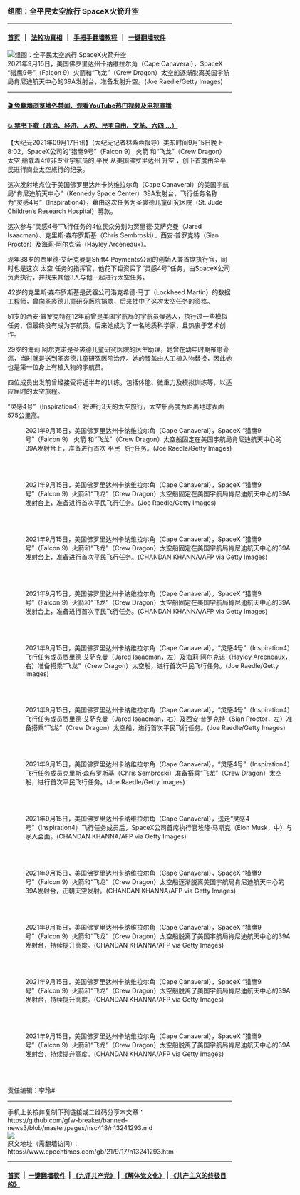 ### 组图：全平民太空旅行 SpaceX火箭升空
------------------------

#### [首页](https://github.com/gfw-breaker/banned-news3/blob/master/README.md) &nbsp;&nbsp;|&nbsp;&nbsp; [法轮功真相](https://github.com/begood0513/basic/blob/master/README.md)  &nbsp;&nbsp;|&nbsp;&nbsp; [手把手翻墙教程](https://github.com/gfw-breaker/guides/wiki)  &nbsp;&nbsp;|&nbsp;&nbsp; [一键翻墙软件](https://github.com/gfw-breaker/nogfw/blob/master/README.md)  



<div><img alt="组图：全平民太空旅行 SpaceX火箭升空" class="attachment-djy_600_400 size-djy_600_400 wp-post-image" src="https://i.epochtimes.com/assets/uploads/2021/09/id13241305-GettyImages-1340607633-600x400.jpg"/>
<div class="caption">
 2021年9月15日，美国佛罗里达州卡纳维拉尔角（Cape Canaveral），SpaceX “猎鹰9号”（Falcon 9）火箭和“飞龙”（Crew Dragon）太空船逐渐脱离美国宇航局肯尼迪航天中心的39A发射台，准备发射升空。(Joe Raedle/Getty Images)
</div></div><hr/>

#### [ 🎬  免翻墙浏览墙外禁闻、观看YouTube热门视频及电视直播](https://github.com/gfw-breaker/HelloWorld)

#### [ 💥  禁书下载（政治、经济、人权、民主自由、文革、六四 ...）](https://github.com/gfw-breaker/books/blob/master/README.md)

<div><p>
 【大纪元2021年09月17日讯】（大纪元记者林紫蓉报导）美东时间9月15日晚上8:02，SpaceX公司的“猎鹰9号”（Falcon 9）
 <ok href="https://www.epochtimes.com/gb/tag/%E7%81%AB%E7%AE%AD.html">
  火箭
 </ok>
 和“飞龙”（Crew Dragon）
 <ok href="https://www.epochtimes.com/gb/tag/%E5%A4%AA%E7%A9%BA.html">
  太空
 </ok>
 船载着4位非专业宇航员的
 <ok href="https://www.epochtimes.com/gb/tag/%E5%B9%B3%E6%B0%91.html">
  平民
 </ok>
 从美国佛罗里达州
 <ok href="https://www.epochtimes.com/gb/tag/%E5%8D%87%E7%A9%BA.html">
  升空
 </ok>
 ，创下首度由全平民进行商业太空旅行的纪录。
</p>
<p>
 这次发射地点位于美国佛罗里达州卡纳维拉尔角（Cape Canaveral）的美国宇航局“肯尼迪航天中心”（Kennedy Space Center）39A发射台，飞行任务名称为“灵感4号”（Inspiration4），藉由这次任务为圣裘德儿童研究医院（St. Jude Children’s Research Hospital）募款。
</p>
<p>
 这次参与“灵感4号”飞行任务的4位民众分别为贾里德‧艾萨克曼（Jared Isaacman）、克里斯‧森布罗斯基（Chris Sembroski）、西安‧普罗克特（Sian Proctor）及海莉‧阿尔克诺（Hayley Arceneaux）。
</p>
<p>
 现年38岁的贾里德‧艾萨克曼是Shift4 Payments公司的创始人兼首席执行官，同时也是这次
 <ok href="https://www.epochtimes.com/gb/tag/%E5%A4%AA%E7%A9%BA.html">
  太空
 </ok>
 任务的指挥官，他花下钜资买了“灵感4号”任务，由SpaceX公司负责执行，并找来其他3人与他一起进行太空任务。
</p>
<p>
 42岁的克里斯‧森布罗斯基是武器公司洛克希德‧马丁（Lockheed Martin）的数据工程师，曾向圣裘德儿童研究医院捐款，后来抽中了这次太空任务的资格。
</p>
<p>
 51岁的西安‧普罗克特在12年前曾是美国宇航局的宇航员候选人，执行过一些模拟任务，但最终没有成为宇航员。后来她成为了一名地质科学家，且热衷于艺术创作。
</p>
<p>
 29岁的海莉‧阿尔克诺是圣裘德儿童研究医院的医生助理，她曾在幼年时期罹患骨癌，当时就是送到圣裘德儿童研究医院治疗。她的膝盖由人工植入物替换，因此她也是第一位身上有植入物的宇航员。
</p>
<p>
 四位成员出发前曾经接受将近半年的训练，包括体能、微重力及模拟训练等，以适应届时的太空旅程。
</p>
<p>
 “灵感4号”（Inspiration4）将进行3天的太空旅行，太空船高度为距离地球表面575公里高。
</p>
<figure aria-describedby="caption-attachment-13241313" class="wp-caption aligncenter" id="attachment_13241313" style="width: 600px">
 <ok href="https://i.epochtimes.com/assets/uploads/2021/09/id13241313-GettyImages-1340517042.jpg" target="_blank">
  <img alt="" class="size-large wp-image-13241313" src="https://i.epochtimes.com/assets/uploads/2021/09/id13241313-GettyImages-1340517042-600x421.jpg"/>
 </ok>
 <br/><figcaption class="wp-caption-text" id="caption-attachment-13241313">
  2021年9月15日，美国佛罗里达州卡纳维拉尔角（Cape Canaveral），SpaceX “猎鹰9号”（Falcon 9）
  <ok href="https://www.epochtimes.com/gb/tag/%E7%81%AB%E7%AE%AD.html">
   火箭
  </ok>
  和“飞龙”（Crew Dragon）太空船固定在美国宇航局肯尼迪航天中心的39A发射台上，准备进行首次
  <ok href="https://www.epochtimes.com/gb/tag/%E5%B9%B3%E6%B0%91.html">
   平民
  </ok>
  飞行任务。(Joe Raedle/Getty Images)
 </figcaption><br/>
</figure><br/>
<figure aria-describedby="caption-attachment-13241312" class="wp-caption aligncenter" id="attachment_13241312" style="width: 600px">
 <ok href="https://i.epochtimes.com/assets/uploads/2021/09/id13241312-GettyImages-1340516934.jpg" target="_blank">
  <img alt="" class="size-large wp-image-13241312" src="https://i.epochtimes.com/assets/uploads/2021/09/id13241312-GettyImages-1340516934-600x395.jpg"/>
 </ok>
 <br/><figcaption class="wp-caption-text" id="caption-attachment-13241312">
  2021年9月15日，美国佛罗里达州卡纳维拉尔角（Cape Canaveral），SpaceX “猎鹰9号”（Falcon 9）火箭和“飞龙”（Crew Dragon）太空船固定在美国宇航局肯尼迪航天中心的39A发射台上，准备进行首次平民飞行任务。(Joe Raedle/Getty Images)
 </figcaption><br/>
</figure><br/>
<figure aria-describedby="caption-attachment-13241308" class="wp-caption aligncenter" id="attachment_13241308" style="width: 600px">
 <ok href="https://i.epochtimes.com/assets/uploads/2021/09/id13241308-GettyImages-1235271024.jpg" target="_blank">
  <img alt="" class="size-large wp-image-13241308" src="https://i.epochtimes.com/assets/uploads/2021/09/id13241308-GettyImages-1235271024-600x399.jpg"/>
 </ok>
 <br/><figcaption class="wp-caption-text" id="caption-attachment-13241308">
  2021年9月15日，美国佛罗里达州卡纳维拉尔角（Cape Canaveral），SpaceX “猎鹰9号”（Falcon 9）火箭和“飞龙”（Crew Dragon）太空船固定在美国宇航局肯尼迪航天中心的39A发射台上，准备进行首次平民飞行任务。(CHANDAN KHANNA/AFP via Getty Images)
 </figcaption><br/>
</figure><br/>
<figure aria-describedby="caption-attachment-13241310" class="wp-caption aligncenter" id="attachment_13241310" style="width: 600px">
 <ok href="https://i.epochtimes.com/assets/uploads/2021/09/id13241310-GettyImages-1235271146.jpg" target="_blank">
  <img alt="" class="size-large wp-image-13241310" src="https://i.epochtimes.com/assets/uploads/2021/09/id13241310-GettyImages-1235271146-600x399.jpg"/>
 </ok>
 <br/><figcaption class="wp-caption-text" id="caption-attachment-13241310">
  2021年9月15日，美国佛罗里达州卡纳维拉尔角（Cape Canaveral），SpaceX “猎鹰9号”（Falcon 9）火箭和“飞龙”（Crew Dragon）太空船固定在美国宇航局肯尼迪航天中心的39A发射台上，准备进行首次平民飞行任务。(CHANDAN KHANNA/AFP via Getty Images)
 </figcaption><br/>
</figure><br/>
<figure aria-describedby="caption-attachment-13241319" class="wp-caption aligncenter" id="attachment_13241319" style="width: 600px">
 <ok href="https://i.epochtimes.com/assets/uploads/2021/09/id13241319-GettyImages-1340584680.jpg" target="_blank">
  <img alt="" class="size-large wp-image-13241319" src="https://i.epochtimes.com/assets/uploads/2021/09/id13241319-GettyImages-1340584680-600x449.jpg"/>
 </ok>
 <br/><figcaption class="wp-caption-text" id="caption-attachment-13241319">
  2021年9月15日，美国佛罗里达州卡纳维拉尔角（Cape Canaveral），“灵感4号”（Inspiration4）飞行任务成员贾里德‧艾萨克曼（Jared Isaacman，左）及海莉‧阿尔克诺（Hayley Arceneaux，右）准备搭乘“飞龙”（Crew Dragon）太空船，进行首次平民飞行任务。(Joe Raedle/Getty Images)
 </figcaption><br/>
</figure><br/>
<figure aria-describedby="caption-attachment-13241321" class="wp-caption aligncenter" id="attachment_13241321" style="width: 600px">
 <ok href="https://i.epochtimes.com/assets/uploads/2021/09/id13241321-GettyImages-1340584755.jpg" target="_blank">
  <img alt="" class="size-large wp-image-13241321" src="https://i.epochtimes.com/assets/uploads/2021/09/id13241321-GettyImages-1340584755-600x443.jpg"/>
 </ok>
 <br/><figcaption class="wp-caption-text" id="caption-attachment-13241321">
  2021年9月15日，美国佛罗里达州卡纳维拉尔角（Cape Canaveral），“灵感4号”（Inspiration4）飞行任务成员贾里德‧艾萨克曼（Jared Isaacman，右）及西安‧普罗克特（Sian Proctor，左）准备搭乘“飞龙”（Crew Dragon）太空船，进行首次平民飞行任务。(Joe Raedle/Getty Images)
 </figcaption><br/>
</figure><br/>
<figure aria-describedby="caption-attachment-13241320" class="wp-caption aligncenter" id="attachment_13241320" style="width: 600px">
 <ok href="https://i.epochtimes.com/assets/uploads/2021/09/id13241320-33a83bb8a65df1830912a6daedc124cc.jpg" target="_blank">
  <img alt="" class="size-large wp-image-13241320" src="https://i.epochtimes.com/assets/uploads/2021/09/id13241320-33a83bb8a65df1830912a6daedc124cc-600x400.jpg"/>
 </ok>
 <br/><figcaption class="wp-caption-text" id="caption-attachment-13241320">
  2021年9月15日，美国佛罗里达州卡纳维拉尔角（Cape Canaveral），“灵感4号”（Inspiration4）飞行任务成员克里斯‧森布罗斯基（Chris Sembroski）准备搭乘“飞龙”（Crew Dragon）太空船，进行首次平民飞行任务。(Joe Raedle/Getty Images)
 </figcaption><br/>
</figure><br/>
<figure aria-describedby="caption-attachment-13241317" class="wp-caption aligncenter" id="attachment_13241317" style="width: 600px">
 <ok href="https://i.epochtimes.com/assets/uploads/2021/09/id13241317-GettyImages-1235278336.jpg" target="_blank">
  <img alt="" class="size-large wp-image-13241317" src="https://i.epochtimes.com/assets/uploads/2021/09/id13241317-GettyImages-1235278336-600x399.jpg"/>
 </ok>
 <br/><figcaption class="wp-caption-text" id="caption-attachment-13241317">
  2021年9月15日，美国佛罗里达州卡纳维拉尔角（Cape Canaveral），送走“灵感4号”（Inspiration4）飞行任务成员后，SpaceX公司首席执行官埃隆‧马斯克（Elon Musk，中）与家人会面。(CHANDAN KHANNA/AFP via Getty Images)
 </figcaption><br/>
</figure><br/>
<figure aria-describedby="caption-attachment-13241326" class="wp-caption aligncenter" id="attachment_13241326" style="width: 600px">
 <ok href="https://i.epochtimes.com/assets/uploads/2021/09/id13241326-GettyImages-1235282162.jpg" target="_blank">
  <img alt="" class="size-large wp-image-13241326" src="https://i.epochtimes.com/assets/uploads/2021/09/id13241326-GettyImages-1235282162-600x400.jpg"/>
 </ok>
 <br/><figcaption class="wp-caption-text" id="caption-attachment-13241326">
  2021年9月15日，美国佛罗里达州卡纳维拉尔角（Cape Canaveral），SpaceX “猎鹰9号”（Falcon 9）火箭和“飞龙”（Crew Dragon）太空船逐渐脱离美国宇航局肯尼迪航天中心的39A发射台，正朝天空发射。(CHANDAN KHANNA/AFP via Getty Images)
 </figcaption><br/>
</figure><br/>
<figure aria-describedby="caption-attachment-13241329" class="wp-caption aligncenter" id="attachment_13241329" style="width: 600px">
 <ok href="https://i.epochtimes.com/assets/uploads/2021/09/id13241329-GettyImages-1235282316.jpg" target="_blank">
  <img alt="" class="size-large wp-image-13241329" src="https://i.epochtimes.com/assets/uploads/2021/09/id13241329-GettyImages-1235282316-600x400.jpg"/>
 </ok>
 <br/><figcaption class="wp-caption-text" id="caption-attachment-13241329">
  2021年9月15日，美国佛罗里达州卡纳维拉尔角（Cape Canaveral），SpaceX “猎鹰9号”（Falcon 9）火箭和“飞龙”（Crew Dragon）太空船脱离了美国宇航局肯尼迪航天中心的39A发射台，持续提升高度。(CHANDAN KHANNA/AFP via Getty Images)
 </figcaption><br/>
</figure><br/>
<figure aria-describedby="caption-attachment-13241327" class="wp-caption aligncenter" id="attachment_13241327" style="width: 600px">
 <ok href="https://i.epochtimes.com/assets/uploads/2021/09/id13241327-GettyImages-1235282253.jpg" target="_blank">
  <img alt="" class="size-large wp-image-13241327" src="https://i.epochtimes.com/assets/uploads/2021/09/id13241327-GettyImages-1235282253-600x400.jpg"/>
 </ok>
 <br/><figcaption class="wp-caption-text" id="caption-attachment-13241327">
  2021年9月15日，美国佛罗里达州卡纳维拉尔角（Cape Canaveral），SpaceX “猎鹰9号”（Falcon 9）火箭和“飞龙”（Crew Dragon）太空船脱离了美国宇航局肯尼迪航天中心的39A发射台，持续提升高度。(CHANDAN KHANNA/AFP via Getty Images)
 </figcaption><br/>
</figure><br/>
<figure aria-describedby="caption-attachment-13241325" class="wp-caption aligncenter" id="attachment_13241325" style="width: 600px">
 <ok href="https://i.epochtimes.com/assets/uploads/2021/09/id13241325-GettyImages-1235282062.jpg" target="_blank">
  <img alt="" class="size-large wp-image-13241325" src="https://i.epochtimes.com/assets/uploads/2021/09/id13241325-GettyImages-1235282062-600x399.jpg"/>
 </ok>
 <br/><figcaption class="wp-caption-text" id="caption-attachment-13241325">
  2021年9月15日，美国佛罗里达州卡纳维拉尔角（Cape Canaveral），SpaceX “猎鹰9号”（Falcon 9）火箭和“飞龙”（Crew Dragon）太空船脱离了美国宇航局肯尼迪航天中心的39A发射台，持续提升高度。(CHANDAN KHANNA/AFP via Getty Images)
 </figcaption><br/>
</figure><br/>
<p>
 责任编辑：李玲#
</p>
</div>
<hr/>
手机上长按并复制下列链接或二维码分享本文章：<br/>
https://github.com/gfw-breaker/banned-news3/blob/master/pages/nsc418/n13241293.md <br/>
<a href='https://github.com/gfw-breaker/banned-news3/blob/master/pages/nsc418/n13241293.md'><img src='https://github.com/gfw-breaker/banned-news3/blob/master/pages/nsc418/n13241293.md.png'/></a> <br/>
原文地址（需翻墙访问）：https://www.epochtimes.com/gb/21/9/17/n13241293.htm


------------------------
#### [首页](https://github.com/gfw-breaker/banned-news3/blob/master/README.md) &nbsp;|&nbsp; [一键翻墙软件](https://github.com/gfw-breaker/nogfw/blob/master/README.md) &nbsp;| [《九评共产党》](https://github.com/gfw-breaker/9ping.md/blob/master/README.md#九评之一评共产党是什么) | [《解体党文化》](https://github.com/gfw-breaker/jtdwh.md/blob/master/README.md) | [《共产主义的终极目的》](https://github.com/gfw-breaker/gczydzjmd.md/blob/master/README.md)


<img src='http://gfw-breaker.win/banned-news3/pages/nsc418/n13241293.md' width='0px' height='0px'/>
